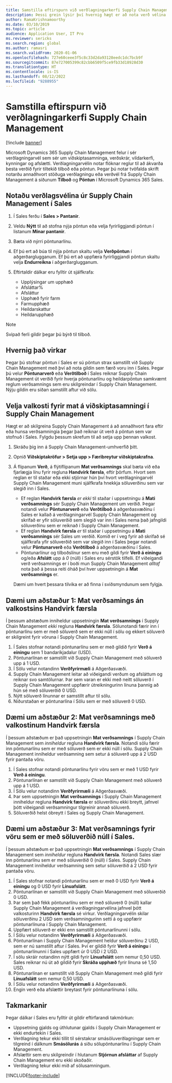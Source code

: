 ```yaml
---
title: Samstilla eftirspurn við verðlagningarkerfi Supply Chain Management
description: Þessi grein lýsir því hvernig hægt er að nota verð vélina í Microsoft Dynamics 365 Supply Chain Management úr Microsoft Dynamics 365 Sales.
author: RamaKrishnamoorthy
ms.date: 03/10/2019
ms.topic: article
audience: Application User, IT Pro
ms.reviewer: sericks
ms.search.region: global
ms.author: ramasri
ms.search.validFrom: 2020-01-06
ms.openlocfilehash: 727e60ceee3f5c8c33d2da93128eedc1dc7bcb9f
ms.sourcegitcommit: 87e727005399c82cbb6509f5ce9fb33d18928d30
ms.translationtype: HT
ms.contentlocale: is-IS
ms.lasthandoff: 08/12/2022
ms.locfileid: "9288955"
---
```

# <a name="sync-on-demand-with-the-supply-chain-management-pricing-engine"></a>Samstilla eftirspurn við verðlagningarkerfi Supply Chain Management

[!include [banner](../../includes/banner.md)]

Microsoft Dynamics 365 Supply Chain Management felur í sér verðlagningarvél sem sér um viðskiptasamninga, verðskrár, vildarkerfi, kynningar og afslætti. Verðlagningarvélin notar flóknar reglur til að ákvarða besta verðið fyrir tiltekið tilboð eða pöntun. Þegar þú notar tvöfalda skrift notarðu annaðhvort stöðuga verðlagningu eða verðvél frá Supply Chain Management á síðunum **Tilboð** og **Pöntun** í Microsoft Dynamics 365 Sales.

## <a name="use-the-pricing-engine-from-supply-chain-management-in-sales"></a>Notaðu verðlagsvélina úr Supply Chain Management í Sales

1. Í Sales ferðu í **Sales \> Pantanir**.
1. Veldu **Nýtt** til að stofna nýja pöntun eða velja fyrirliggjandi pöntun í listanum **Mínar pantanir**.
1. Bæta við nýrri pöntunarlínu.
1. Ef þú ert að búa til nýja pöntun skaltu velja **Verðpöntun** í aðgerðarglugganum. Ef þú ert að uppfæra fyrirliggjandi pöntun skaltu velja **Endurreikna** í aðgerðarglugganum.
1. Eftirtaldir dálkar eru fylltir út sjálfkrafa:

    - Upplýsingar um upphæð
    - Afsláttar%
    - Afsláttur
    - Upphæð fyrir farm
    - Farmupphæð
    - Heildarskattur
    - Heildarupphæð

> [!NOTE]
> Svipað ferli gildir þegar þú býrð til tilboð.

## <a name="how-it-works"></a>Hvernig það virkar

Þegar þú stofnar pöntun í Sales er sú pöntun strax samstillt við Supply Chain Management með því að nota gildin sem færð voru inn í Sales. Þegar þú velur **Pöntunarverð** eða **Verðtilboð** í Sales reiknar Supply Chain Management út verðið fyrir hverja pöntunarlínu og heildarpöntun samkvæmt reglum verðsamnings sem eru skilgreindar í Supply Chain Management. Nýju gildin eru síðan samstillt aftur við sölu.

## <a name="set-trade-agreement-evaluation-options-in-supply-chain-management"></a>Velja valkosti fyrir mat á viðskiptasamningi í Supply Chain Management

Hægt er að skilgreina Supply Chain Management á að annaðhvort fara eftir eða hunsa verðsamningia þegar það reiknar út verð á pöntun sem var stofnuð í Sales. Fylgdu þessum skrefum til að setja upp þennan valkost.

1. Skráðu þig inn á Supply Chain Management-umhverfið þitt.
1. Opnið **Viðskiptakröfur \> Setja upp \> Færibreytur viðskiptakrafna**.
1. Á flipanum **Verð**, á flýtiflipanum **Mat verðsamnings** skal bæta við eða fjarlægja línu fyrir regluna **Handvirk færsla**, eftir þörfum. Hvort sem reglan er til staðar eða ekki stjórnar hún því hvort verðlagningarvél Supply Chain Management muni sjálfkrafa hnekkja söluverðinu sem var slegið inn í Sales.

    - Ef reglan **Handvirk færsla** *er ekki* til staðar í uppsetningu á **Mati verðsamnings** sér Supply Chain Management um verðið. Þegar notandi velur **Pöntunarverð** eða **Verðtilboð** á aðgerðasvæðinu í Sales er kallað á verðlagningarvél Supply Chain Management og skrifað er yfir söluverðið sem slegið var inn í Sales nema það jafngildi söluverðinu sem er reiknað í Supply Chain Management.
    - Ef reglan **Handvirk færsla** *er* til staðar í uppsetningu á **Mati verðsamnings** sér Sales um verðið. Komið er í veg fyrir að skrifað sé sjálfkrafa yfir söluverðið sem var slegið inn í Sales þegar notandi velur **Pöntunarverð** eða **Verðtilboð** á aðgerðasvæðinu í Sales.
    - Pöntunarlínur og tilboðslínur sem eru með gildi fyrir **Verð á einingu** og/eða **Afslátt** upp á *0* (núll) í Sales eru sérstök tilfelli. Ef viðeigandi verð verðsamnings er í boði mun Supply Chain Management *alltaf* nota það á þessa reiti óháð því hver uppsetningin á **Mat verðsamnings** er.

    Dæmi um hvert þessara tilvika er að finna í sviðsmyndunum sem fylgja.

## <a name="example-scenario-1-trade-agreement-evaluation-without-the-manual-entry-option"></a>Dæmi um aðstæður 1: Mat verðsamings án valkostsins Handvirk færsla

Í þessum aðstæðum inniheldur uppsetningin **Mat verðsamnings** í Supply Chain Management *ekki* regluna **Handvirk færsla**. Sölunotandi færir inn í pöntunarlínu sem er með söluverð sem er ekki núll í sölu og ekkert söluverð er skilgreint fyrir vöruna í Supply Chain Management.

1. Í Sales stofnar notandi pöntunarlínu sem er með gildið fyrir **Verð á einingu** sem 1 bandaríkjadalur (USD).
1. Pöntunarlínan er samstillt við Supply Chain Management með söluverð upp á 1 USD.
1. Í Sölu velur notandinn **Verðfyrirmæli** á Aðgerðasvæði.
1. Supply Chain Management leitar að viðeigandi verðum og afsláttum og reiknar svo samtölurnar. Þar sem varan er ekki með neitt söluverð í Supply Chain Management uppfærir útreikningurinn línuna þannig að hún sé með söluverðið 0 USD.
1. Nýtt söluverð línunnar er samstillt aftur til sölu.
1. Niðurstaðan er pöntunarlína í Sölu sem er með söluverð 0 USD.

## <a name="example-scenario-2-trade-agreement-evaluation-with-the-manual-entry-option"></a>Dæmi um aðstæður 2: Mat verðsamnings með valkostinum Handvirk færsla

Í þessum aðstæðum er það uppsetningin **Mat verðsamnings** í Supply Chain Management sem *inniheldur* regluna **Handvirk færsla**. Notandi sölu færir inn pöntunarlínu sem er með söluverð sem er ekki núll í sölu. Supply Chain Management inniheldur verðsamning sem setur á söluverð upp á 2 USD fyrir pantaða vöru.

1. Í Sales stofnar notandi pöntunarlínu fyrir vöru sem er með 1 USD fyrir **Verð á einingu**.
1. Pöntunarlínan er samstillt við Supply Chain Management með söluverð upp á 1 USD.
1. Í Sölu velur notandinn **Verðfyrirmæli** á Aðgerðasvæði.
1. Þar sem uppsetningin **Mat verðsamnings** í Supply Chain Management inniheldur regluna **Handvirk færsla** er söluverðinu ekki breytt, jafnvel þótt viðeigandi verðsamningur tilgreinir annað söluverð.
1. Söluverðið helst óbreytt í Sales og Supply Chain Management.

## <a name="example-scenario-3-trade-agreement-evaluation-for-an-item-that-has-a-sales-price-of-zero-in-sales"></a>Dæmi um aðstæður 3: Mat verðsamnings fyrir vöru sem er með söluverðið núll í Sales.

Í þessum aðstæðum er það uppsetningin **Mat verðsamnings** í Supply Chain Management sem *inniheldur* regluna **Handvirk færsla**. Notandi Sales slær inn pöntunarlínu sem er með söluverðið 0 (núll) í Sales. Supply Chain Management inniheldur verðsamning sem setur söluverðið á 2 USD fyrir pantaða vöru.

1. Í Sales stofnar notandi pöntunarlínu sem er með 0 USD fyrir **Verð á einingu** og 0 USD fyrir **Línuafslátt**.
1. Pöntunarlínan er samstillt við Supply Chain Management með söluverðið 0 USD.
1. Þar sem það fékk pöntunarlínu sem er með söluverð 0 (núll) kallar Supply Chain Management á verðlagningarvélina jafnvel þótt valkosturinn **Handvirk færsla** sé virkur. Verðlagningarvélin skilar söluverðinu 2 USD sem verðsamningurinn setti á og uppfærir pöntunarlínuna í Supply Chain Management.
1. Uppfært söluverð er ekki enn samstillt pöntunarlínunni í sölu.
1. Í Sölu velur notandinn **Verðfyrirmæli** á Aðgerðasvæði.
1. Pöntunarlínan í Supply Chain Management heldur söluverðinu 2 USD, sem er nú samstillt aftur í Sales. Því er gildið fyrir **Verð á einingu** í pöntunarlínunni í Sales uppfært úr 0 USD í 2 USD.
1. Í sölu skráir notandinn nýtt gildi fyrir **Línuafslátt** sem nemur 0,50 USD. Sales reiknar nú út að gildið fyrir **Skráða upphæð** fyrir línuna sé 1,50 USD.
1. Pöntunarlínan er samstillt við Supply Chain Management með gildi fyrir **Línuafslátt** sem nemur 0,50 USD.
1. Í Sölu velur notandinn **Verðfyrirmæli** á Aðgerðasvæði.
1. Engin verð eða afslættir breytast fyrir pöntunarlínuna í sölu.

## <a name="limitations"></a>Takmarkanir

Þegar dálkar í Sales eru fylltir út gildir eftirfarandi takmörkun:

- Uppsetning gjalds og úthlutunar gjalds í Supply Chain Management er ekki endurtekin í Sales.
- Verðlagning tekur ekki tillit til sérstakrar smásöluverðlagningar sem er tilgreind í dálknum **Smásölurás** á síðu sölupöntunarlínu í Supply Chain Management.
- Afslættir sem eru skilgreindir í hlutanum **Stjórnun afsláttar** af Supply Chain Management eru ekki skoðaðir.
- Verðlagning tekur ekki mið af sölusamningum.

[!INCLUDE[footer-include](../../../../includes/footer-banner.md)]
